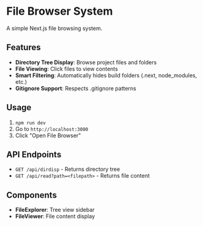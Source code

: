 # File Browser System

A simple Next.js file browsing system.

## Features

- **Directory Tree Display**: Browse project files and folders
- **File Viewing**: Click files to view contents
- **Smart Filtering**: Automatically hides build folders (.next, node_modules, etc.)
- **Gitignore Support**: Respects .gitignore patterns

## Usage

1. `npm run dev`
2. Go to `http://localhost:3000`
3. Click "Open File Browser"

## API Endpoints

- `GET /api/dirdisp` - Returns directory tree
- `GET /api/read?path=<filepath>` - Returns file content

## Components

- **FileExplorer**: Tree view sidebar
- **FileViewer**: File content display
